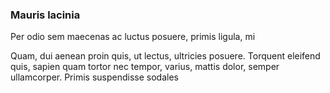 ### Mauris lacinia

Per odio sem maecenas ac luctus posuere, primis ligula, mi

Quam, dui aenean proin quis, ut lectus, ultricies posuere. Torquent eleifend quis, sapien quam tortor nec tempor, varius, mattis dolor, semper ullamcorper. Primis suspendisse sodales


